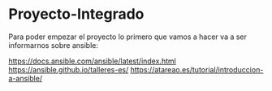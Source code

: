 # Proyecto-Integrado

Para poder empezar el proyecto lo primero que vamos a hacer va  a ser informarnos sobre ansible:

https://docs.ansible.com/ansible/latest/index.html
https://ansible.github.io/talleres-es/
https://atareao.es/tutorial/introduccion-a-ansible/
